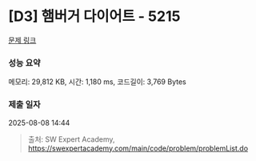 # [D3] 햄버거 다이어트 - 5215 

[문제 링크](https://swexpertacademy.com/main/code/problem/problemDetail.do?contestProbId=AWT-lPB6dHUDFAVT) 

### 성능 요약

메모리: 29,812 KB, 시간: 1,180 ms, 코드길이: 3,769 Bytes

### 제출 일자

2025-08-08 14:44



> 출처: SW Expert Academy, https://swexpertacademy.com/main/code/problem/problemList.do